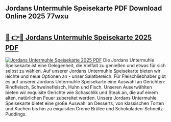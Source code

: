 ## Jordans Untermuhle Speisekarte PDF Download Online 2025 77wxu

# <h2><a href="http://gcagkg7.nevu.top/?p=Jordans+Untermuhle+Speisekarte">🔗 👉🔴 Jordans Untermuhle Speisekarte 2025 PDF</a></h2>

[![Jordans Untermuhle Speisekarte 2025 PDF](https://i.imgur.com/dBaPXMq.png)](http://gcagkg7.nevu.top/?p=Jordans+Untermuhle+Speisekarte)
Die Jordans Untermuhle Speisekarte ist eine Gelegenheit, die Vielfalt zu genießen und etwas für sich selbst zu wählen. Auf unserer Jordans Untermuhle Speisekarte bieten wir leichte und neue Optionen an - unser Salatbereich. Für Fleischliebhaber gibt es auf unserer Jordans Untermuhle Speisekarte eine Auswahl an Gerichten: Rindfleisch, Schweinefleisch, Huhn und Fisch. Unseren Auserwählten bieten wir exquisite Gerichte wie Schaschlik und Steak an, die auf einem alten, natürlichen Feuer zubereitet werden. Unsere Jordans Untermuhle Speisekarte bietet eine große Auswahl an Desserts, von klassischen Torten und Kuchen bis hin zu exquisiten Crème Brûlée und Schokoladen-Schneitz-Puddings.
